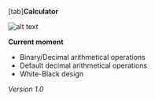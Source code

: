 [tab]<strong>Calculator</strong>

![alt text](https://avatars.mds.yandex.net/i?id=2a57f3323d94be8cf370d61f7eef5d892f526725-8191765-images-thumbs&n=13) 

<b>Current moment</b>

* Binary/Decimal arithmetical operations
* Default decimal arithmetical operations
* White-Black design

<i>Version 1.0</i>
